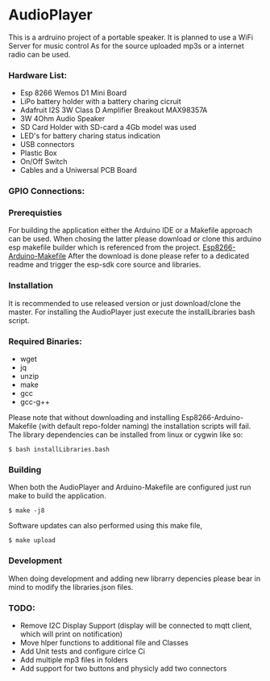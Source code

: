 # AudioPlayer
This is a ardruino project of a portable speaker.
It is planned to use a WiFi Server for music control
As for the source uploaded mp3s or a internet radio can be used.

### Hardware List:
  - Esp 8266 Wemos D1 Mini Board
  - LiPo battery holder with a battery charing cicruit
  - Adafruit I2S 3W Class D Amplifier Breakout MAX98357A
  - 3W 4Ohm Audio Speaker
  - SD Card Holder with SD-card a 4Gb model was used
  - LED's for battery charing status indication
  - USB connectors
  - Plastic Box
  - On/Off Switch
  - Cables and a Uniwersal PCB Board
  
### GPIO Connections:
 

### Prerequisties
For building the application either the Arduino IDE or a Makefile approach can be used.
When chosing the latter please download or clone this arduino esp makefile builder which is referenced from the project.
    [Esp8266-Arduino-Makefile](https://github.com/bakterian/ESP8266Audio/releases/tag/RL_001.000.000)
After the download is done please refer to a dedicated readme and trigger the esp-sdk core source and libraries.

### Installation
It is recommended to use released version or just download/clone the master.
For installing the AudioPlayer just execute the installLibraries bash script.

### Required Binaries:
  - wget
  - jq
  - unzip
  - make
  - gcc
  - gcc-g++
  
Please note that without downloading and installing Esp8266-Arduino-Makefile (with default repo-folder naming) the installation scripts will fail.
The library dependencies can be installed from linux or cygwin like so:
```bassh
$ bash installLibraries.bash
```


### Building
When both the AudioPlayer and Arduino-Makefile are configured just run make to build the application.
```bassh
$ make -j8
```

Software updates can also performed using this make file,
```bassh
$ make upload
```

### Development
When doing development and adding new librarry depencies please bear in mind to modify the libraries.json files.


### TODO:
  - Remove I2C Display Support (display will be connected to mqtt client, which will print on notification)
  - Move hlper functions to additional file and Classes
  - Add Unit tests and configure cirlce Ci
  - Add multiple mp3 files in folders
  - Add support for two buttons and physicly add two connectors